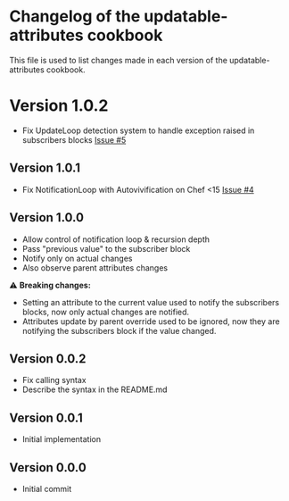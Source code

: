 # Changelog of the updatable-attributes cookbook

This file is used to list changes made in each version of the updatable-attributes cookbook.

# Version 1.0.2
- Fix UpdateLoop detection system to handle exception raised in subscribers blocks [Issue #5](https://github.com/Annih/chef-updatable-attributes/issues/5)

## Version 1.0.1
- Fix NotificationLoop with Autovivification on Chef <15 [Issue #4](https://github.com/Annih/chef-updatable-attributes/issues/4)

## Version 1.0.0
- Allow control of notification loop & recursion depth
- Pass "previous value" to the subscriber block
- Notify only on actual changes
- Also observe parent attributes changes 

⚠️ **Breaking changes:**

- Setting an attribute to the current value used to notify the subscribers blocks, now only actual changes are notified.
- Attributes update by parent override used to be ignored, now they are notifying the subscribers block if the value changed.

## Version 0.0.2
- Fix calling syntax
- Describe the syntax in the README.md

## Version 0.0.1
- Initial implementation

## Version 0.0.0
- Initial commit
